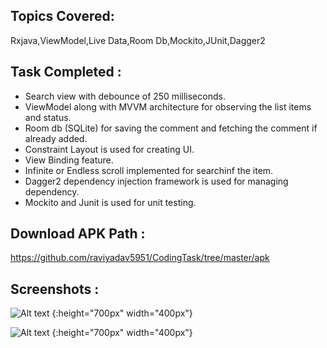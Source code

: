 ## Topics Covered:
Rxjava,ViewModel,Live Data,Room Db,Mockito,JUnit,Dagger2

## Task Completed :
- Search view with debounce of 250 milliseconds.
- ViewModel along with MVVM architecture for observing the list items and status.
- Room db (SQLite) for saving the comment and fetching the comment if already added.
- Constraint Layout is used for creating UI.
- View Binding feature.
- Infinite or Endless scroll implemented for searchinf the item.
- Dagger2 dependency injection framework is used for managing dependency.
- Mockito and Junit is used for unit testing.

## Download APK Path :
https://github.com/raviyadav5951/CodingTask/tree/master/apk

## Screenshots :
![Alt text ](/screenshots/screen1.png?raw=true "Search Screen 1") {:height="700px" width="400px"}

![Alt text](/screenshots/screen1.png?raw=true "Detail Screen 2") {:height="700px" width="400px"}

